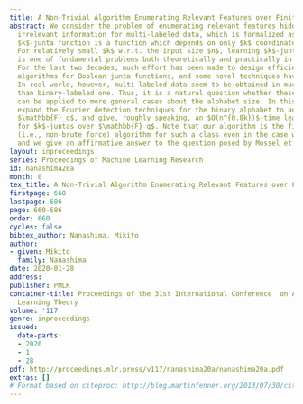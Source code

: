 ```yaml
---
title: A Non-Trivial Algorithm Enumerating Relevant Features over Finite Fields
abstract: We consider the problem of enumerating relevant features hidden in other
  irrelevant information for multi-labeled data, which is formalized as learning juntas.  A
  $k$-junta function is a function which depends on only $k$ coordinates of the input.
  For relatively small $k$ w.r.t. the input size $n$, learning $k$-junta functions
  is one of fundamental problems both theoretically and practically in machine learning.
  For the last two decades, much effort has been made to design efficient learning
  algorithms for Boolean junta functions, and some novel techniques have been developed.
  In real-world, however, multi-labeled data seem to be obtained in much more often
  than binary-labeled one. Thus, it is a natural question whether these techniques
  can be applied to more general cases about the alphabet size. In this paper, we
  expand the Fourier detection techniques for the binary alphabet to any finite field
  $\mathbb{F}_q$, and give, roughly speaking, an $O(n^{0.8k})$-time learning algorithm
  for $k$-juntas over $\mathbb{F}_q$. Note that our algorithm is the first non-trivial
  (i.e., non-brute force) algorithm for such a class even in the case where $q=3$
  and we give an affirmative answer to the question posed by Mossel et al. (2004).
layout: inproceedings
series: Proceedings of Machine Learning Research
id: nanashima20a
month: 0
tex_title: A Non-Trivial Algorithm Enumerating Relevant Features over Finite Fields
firstpage: 660
lastpage: 686
page: 660-686
order: 660
cycles: false
bibtex_author: Nanashima, Mikito
author:
- given: Mikito
  family: Nanashima
date: 2020-01-28
address: 
publisher: PMLR
container-title: Proceedings of the 31st International Conference  on Algorithmic
  Learning Theory
volume: '117'
genre: inproceedings
issued:
  date-parts:
  - 2020
  - 1
  - 28
pdf: http://proceedings.mlr.press/v117/nanashima20a/nanashima20a.pdf
extras: []
# Format based on citeproc: http://blog.martinfenner.org/2013/07/30/citeproc-yaml-for-bibliographies/
---
```

